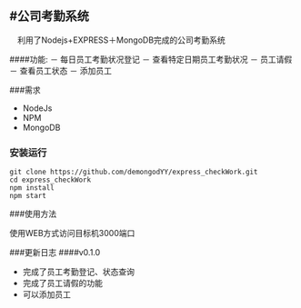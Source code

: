 
#公司考勤系统
-------------

　利用了Nodejs+EXPRESS＋MongoDB完成的公司考勤系统

####功能:
－ 每日员工考勤状况登记
－ 查看特定日期员工考勤状况
－ 员工请假
－ 查看员工状态
－ 添加员工



###需求
- NodeJs
- NPM
- MongoDB


### 安装运行

```
git clone https://github.com/demongodYY/express_checkWork.git
cd express_checkWork
npm install
npm start

```

###使用方法

使用WEB方式访问目标机3000端口

###更新日志
####v0.1.0
- 完成了员工考勤登记、状态查询
- 完成了员工请假的功能
- 可以添加员工


